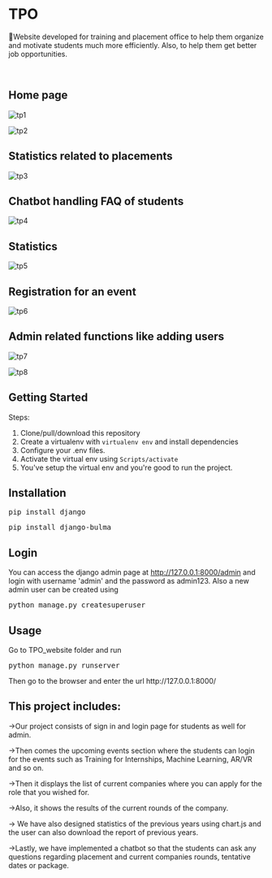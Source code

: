 # TPO
<p>🏢Website developed for training and placement office to help them organize and motivate students much more efficiently. Also, to help them get better job opportunities.</p>
<br>

## Home page
![tp1](https://user-images.githubusercontent.com/17935364/93354040-364d4480-f85a-11ea-90b1-4e64da8c7865.png)



![tp2](https://user-images.githubusercontent.com/17935364/93354157-55e46d00-f85a-11ea-8cbb-bc28872f3c2e.png)

## Statistics related to placements
![tp3](https://user-images.githubusercontent.com/17935364/93354185-5aa92100-f85a-11ea-880c-75b369a46889.png)


## Chatbot handling FAQ of students
![tp4](https://user-images.githubusercontent.com/17935364/93354196-5d0b7b00-f85a-11ea-886f-1ef8acff5c7a.png)


## Statistics
![tp5](https://user-images.githubusercontent.com/17935364/93354208-60066b80-f85a-11ea-9593-40aecfe9bf0f.png)


## Registration for an event
![tp6](https://user-images.githubusercontent.com/17935364/93354246-6a286a00-f85a-11ea-9d87-9598b207b7ee.png)


## Admin related functions like adding users
![tp7](https://user-images.githubusercontent.com/17935364/93354269-6f85b480-f85a-11ea-88fa-ca117752b7aa.png)

![tp8](https://user-images.githubusercontent.com/17935364/93354282-74e2ff00-f85a-11ea-84a4-922d3815cb1f.png)












<h2>Getting Started</h2>
<p>Steps:</p>
<ol>
<li>Clone/pull/download this repository</li>
<li>Create a virtualenv with <code>virtualenv env</code> and install dependencies</li>
<li>Configure your .env files.</li>
<li>Activate the virtual env using <code>Scripts/activate</code></li>
<li>You've setup the virtual env and you're good to run the project.</li>
</ol>
<h2>Installation</h2>
<pre>pip install django</pre>
<pre>pip install django-bulma</pre>
<h2>Login</h2>

You can access the django admin page at http://127.0.0.1:8000/admin and login with username 'admin' and the password as admin123.
Also a new admin user can be created using
<pre>python manage.py createsuperuser</pre>
<h2>Usage</h2>
Go to TPO_website folder and run
<pre>python manage.py runserver</pre>
Then go to the browser and enter the url http://127.0.0.1:8000/


<h2>This project includes:</h2>


->Our project consists of sign in and login page for students as well for admin.

->Then comes the upcoming events section where the students can login for the events such as Training for Internships, Machine Learning, AR/VR and so on.

->Then it displays the list of current companies where you can apply for the role that you wished for.

->Also, it shows the results of the current rounds of the company.

-> We have also designed statistics of the previous years using chart.js and the user can also download the report of previous years.

->Lastly, we have implemented a chatbot so that the students can ask any questions regarding placement and current companies rounds, tentative dates or package.

